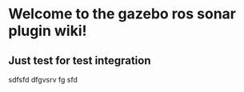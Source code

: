 Welcome to the gazebo ros sonar plugin wiki!
=============================================

Just test for test integration 
--------------------------------------

sdfsfd dfgvsrv fg sfd
